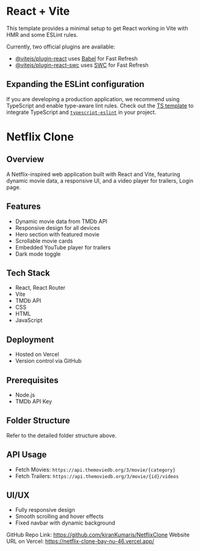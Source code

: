 # React + Vite

This template provides a minimal setup to get React working in Vite with HMR and some ESLint rules.

Currently, two official plugins are available:

- [@vitejs/plugin-react](https://github.com/vitejs/vite-plugin-react/blob/main/packages/plugin-react/README.md) uses [Babel](https://babeljs.io/) for Fast Refresh
- [@vitejs/plugin-react-swc](https://github.com/vitejs/vite-plugin-react-swc) uses [SWC](https://swc.rs/) for Fast Refresh

## Expanding the ESLint configuration

If you are developing a production application, we recommend using TypeScript and enable type-aware lint rules. Check out the [TS template](https://github.com/vitejs/vite/tree/main/packages/create-vite/template-react-ts) to integrate TypeScript and [`typescript-eslint`](https://typescript-eslint.io) in your project.

# Netflix Clone

## Overview

A Netflix-inspired web application built with React and Vite, featuring dynamic movie data, a responsive UI, and a video player for trailers, Login page.

## Features

- Dynamic movie data from TMDb API
- Responsive design for all devices
- Hero section with featured movie
- Scrollable movie cards
- Embedded YouTube player for trailers
- Dark mode toggle

## Tech Stack

- React, React Router
- Vite
- TMDb API
- CSS
- HTML
- JavaScript

## Deployment

- Hosted on Vercel
- Version control via GitHub

## Prerequisites

- Node.js
- TMDb API Key

## Folder Structure

Refer to the detailed folder structure above.

## API Usage

- Fetch Movies: `https://api.themoviedb.org/3/movie/{category}`
- Fetch Trailers: `https://api.themoviedb.org/3/movie/{id}/videos`

## UI/UX

- Fully responsive design
- Smooth scrolling and hover effects
- Fixed navbar with dynamic background

GitHub Repo Link: https://github.com/kiranKumaris/NetflixClone
Website URL on Vercel: https://netflix-clone-bay-nu-46.vercel.app/
